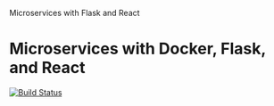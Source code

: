 Microservices with Flask and React

# Microservices with Docker, Flask, and React

[![Build Status](https://travis-ci.com/dzlatic/testdriven-app.svg?branch=master)](https://travis-ci.com/dzlatic/testdriven-app)
